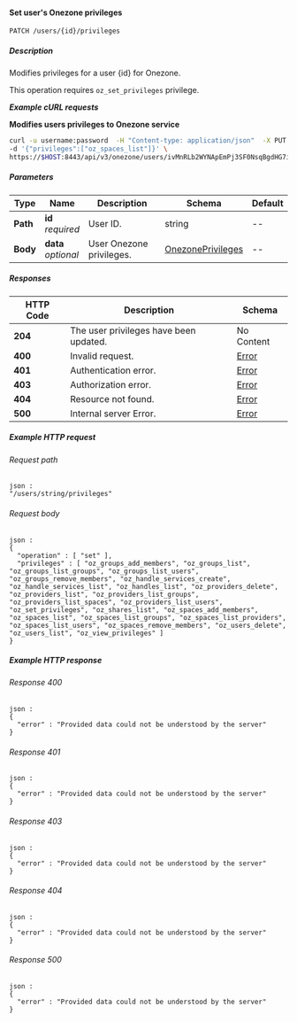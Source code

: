 
<a name="set_user_onezone_privileges"></a>
#### Set user's Onezone privileges
```
PATCH /users/{id}/privileges
```


##### Description
Modifies privileges for a user {id} for Onezone.

This operation requires `oz_set_privileges` privilege.

***Example cURL requests***

**Modifies users privileges to Onezone service**
```bash
curl -u username:password  -H "Content-type: application/json"  -X PUT \
-d '{"privileges":["oz_spaces_list"]}' \
https://$HOST:8443/api/v3/onezone/users/ivMnRLb2WYNApEmPj3SF0NsqBgdHG7iel89FHY802w/privileges
```


##### Parameters

|Type|Name|Description|Schema|Default|
|---|---|---|---|---|
|**Path**|**id**  <br>*required*|User ID.|string|--|
|**Body**|**data**  <br>*optional*|User Onezone privileges.|[OnezonePrivileges](../definitions/OnezonePrivileges.md#onezoneprivileges)|--|


##### Responses

|HTTP Code|Description|Schema|
|---|---|---|
|**204**|The user privileges have been updated.|No Content|
|**400**|Invalid request.|[Error](../definitions/Error.md#error)|
|**401**|Authentication error.|[Error](../definitions/Error.md#error)|
|**403**|Authorization error.|[Error](../definitions/Error.md#error)|
|**404**|Resource not found.|[Error](../definitions/Error.md#error)|
|**500**|Internal server Error.|[Error](../definitions/Error.md#error)|


##### Example HTTP request

###### Request path
```
json :
"/users/string/privileges"
```


###### Request body
```
json :
{
  "operation" : [ "set" ],
  "privileges" : [ "oz_groups_add_members", "oz_groups_list", "oz_groups_list_groups", "oz_groups_list_users", "oz_groups_remove_members", "oz_handle_services_create", "oz_handle_services_list", "oz_handles_list", "oz_providers_delete", "oz_providers_list", "oz_providers_list_groups", "oz_providers_list_spaces", "oz_providers_list_users", "oz_set_privileges", "oz_shares_list", "oz_spaces_add_members", "oz_spaces_list", "oz_spaces_list_groups", "oz_spaces_list_providers", "oz_spaces_list_users", "oz_spaces_remove_members", "oz_users_delete", "oz_users_list", "oz_view_privileges" ]
}
```


##### Example HTTP response

###### Response 400
```
json :
{
  "error" : "Provided data could not be understood by the server"
}
```


###### Response 401
```
json :
{
  "error" : "Provided data could not be understood by the server"
}
```


###### Response 403
```
json :
{
  "error" : "Provided data could not be understood by the server"
}
```


###### Response 404
```
json :
{
  "error" : "Provided data could not be understood by the server"
}
```


###### Response 500
```
json :
{
  "error" : "Provided data could not be understood by the server"
}
```



